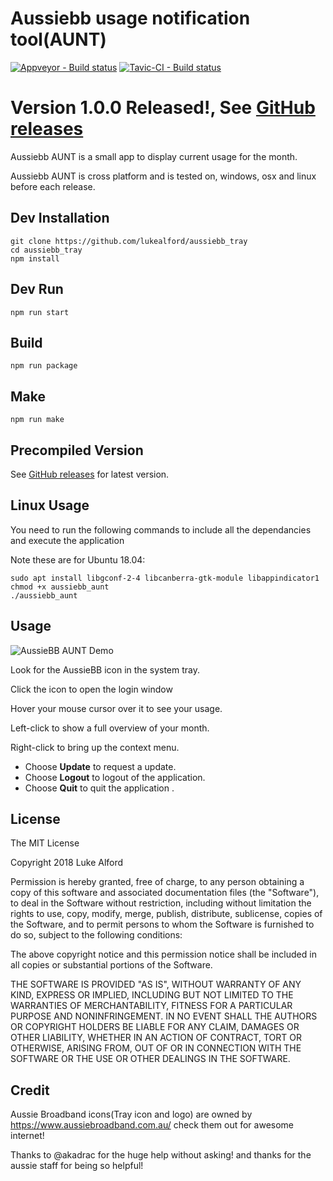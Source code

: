 

# Aussiebb usage notification tool(AUNT)
[![Appveyor - Build status](https://ci.appveyor.com/api/projects/status/u6b5w585gu6q70hy?svg=true)](https://ci.appveyor.com/project/lukealford/aussiebb-tray)
[![Tavic-CI - Build status](https://travis-ci.org/lukealford/aussiebb_tray.svg?branch=master)](https://travis-ci.org/lukealford/aussiebb_tray)

# Version 1.0.0 Released!, See [GitHub releases](https://github.com/lukealford/aussiebb_tray/releases) 

Aussiebb AUNT is a small app to display current usage for the month.

Aussiebb AUNT is cross platform and is tested on, windows, osx and linux before each release.

## Dev Installation

    git clone https://github.com/lukealford/aussiebb_tray
    cd aussiebb_tray
    npm install

## Dev Run

    npm run start

## Build

    npm run package
    
## Make
 
    npm run make 
    
## Precompiled Version
See [GitHub releases](https://github.com/lukealford/aussiebb_tray/releases) for latest version.

## Linux Usage
You need to run the following commands to include all the dependancies and execute the application

Note these are for Ubuntu 18.04:

    sudo apt install libgconf-2-4 libcanberra-gtk-module libappindicator1
    chmod +x aussiebb_aunt
    ./aussiebb_aunt

## Usage

![AussieBB AUNT Demo](https://i.imgur.com/purVdaZ.gif)

Look for the AussieBB icon in the system tray.

Click the icon to open the login window

Hover your mouse cursor over it to see your usage.

Left-click to show a full overview of your month.

Right-click to bring up the context menu. 
* Choose **Update** to request a update. 
* Choose **Logout** to logout of the application.
* Choose **Quit** to quit the application .



## License



The MIT License

Copyright 2018 Luke Alford

Permission is hereby granted, free of charge, to any person obtaining a copy of this software and associated documentation files (the "Software"), to deal in the Software without restriction, including without limitation the rights to use, copy, modify, merge, publish, distribute, sublicense, copies of the Software, and to permit persons to whom the Software is furnished to do so, subject to the following conditions:

The above copyright notice and this permission notice shall be included in all copies or substantial portions of the Software.

THE SOFTWARE IS PROVIDED "AS IS", WITHOUT WARRANTY OF ANY KIND, EXPRESS OR IMPLIED, INCLUDING BUT NOT LIMITED TO THE WARRANTIES OF MERCHANTABILITY, FITNESS FOR A PARTICULAR PURPOSE AND NONINFRINGEMENT. IN NO EVENT SHALL THE AUTHORS OR COPYRIGHT HOLDERS BE LIABLE FOR ANY CLAIM, DAMAGES OR OTHER LIABILITY, WHETHER IN AN ACTION OF CONTRACT, TORT OR OTHERWISE, ARISING FROM, OUT OF OR IN CONNECTION WITH THE SOFTWARE OR THE USE OR OTHER DEALINGS IN THE SOFTWARE.


## Credit 
Aussie Broadband icons(Tray icon and logo) are owned by https://www.aussiebroadband.com.au/ check them out for awesome internet!

Thanks to @akadrac for the huge help without asking! and thanks for the aussie staff for being so helpful!
